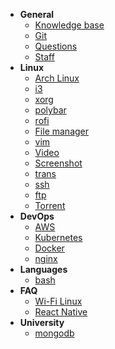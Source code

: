 * **General**
  * [Knowledge base](knowledge/general/knowledge-base.md)
  * [Git](knowledge/general/git.md)
  * [Questions](knowledge/general/questions.md)
  * [Staff](knowledge/general/staff.md)
* **Linux**
  * [Arch Linux](knowledge/linux/arch-linux.md)
  * [i3](knowledge/linux/i3.md)
  * [xorg](knowledge/linux/xorg.md)
  * [polybar](knowledge/linux/polybar.md)
  * [rofi](knowledge/linux/rofi.md)
  * [File manager](knowledge/linux/file-manager.md)
  * [vim](knowledge/linux/vim.md)
  * [Video](knowledge/linux/video.md)
  * [Screenshot](knowledge/linux/screenshot.md)
  * [trans](knowledge/linux/trans.md)
  * [ssh](knowledge/linux/ssh.md)
  * [ftp](knowledge/linux/ftp.md)
  * [Torrent](knowledge/linux/torrent.md)
* **DevOps**
  * [AWS](knowledge/devops/aws.md)
  * [Kubernetes](knowledge/devops/kubernetes.md)
  * [Docker](knowledge/devops/docker.md)
  * [nginx](knowledge/devops/nginx.md)
* **Languages**
  * [bash](knowledge/languages/bash.md)
* **FAQ**
  * [Wi-Fi Linux](knowledge/faq/wi-fi_linux.md)
  * [React Native](knowledge/faq/react-native.md)
* **University**
  * [mongodb](knowledge/university/mongodb.md)
 
